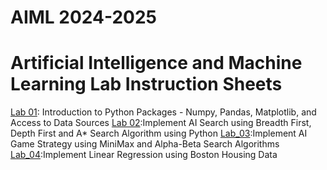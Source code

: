 # AIML 2024-2025
# Artificial Intelligence and Machine Learning Lab Instruction Sheets
[Lab 01](https://github.com/Shanumukareddy/AIML-2025/blob/main/lab1.ipynb): Introduction to Python Packages - Numpy, Pandas, Matplotlib, and Access to Data Sources
[Lab 02](https://github.com/Shanumukareddy/AIML-2025/blob/main/Lab%202.ipynb):Implement AI Search using Breadth First, Depth First and A* Search Algorithm using Python
[Lab_03](https://github.com/Shanumukareddy/AIML-2025/blob/main/Untitled3.ipynb):Implement AI Game Strategy using MiniMax and Alpha-Beta Search Algorithms
[Lab_04]():Implement Linear Regression using Boston Housing Data
